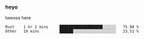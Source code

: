 ### heyo
tweoss here

<!--START_SECTION:waka-->

```text
Rust    1 hr 2 mins     ███████████████████░░░░░░   75.98 %
Other   19 mins         ██████░░░░░░░░░░░░░░░░░░░   23.51 %
```

<!--END_SECTION:waka-->

<!--
**Tweoss/tweoss** is a ✨ _special_ ✨ repository because its `README.md` (this file) appears on your GitHub profile.

Here are some ideas to get you started:

- 🔭 I’m currently working on ...
- 🌱 I’m currently learning ...
- 👯 I’m looking to collaborate on ...
- 🤔 I’m looking for help with ...
- 💬 Ask me about ...
- 📫 How to reach me: ...
- 😄 Pronouns: ...
- ⚡ Fun fact: ...
-->
